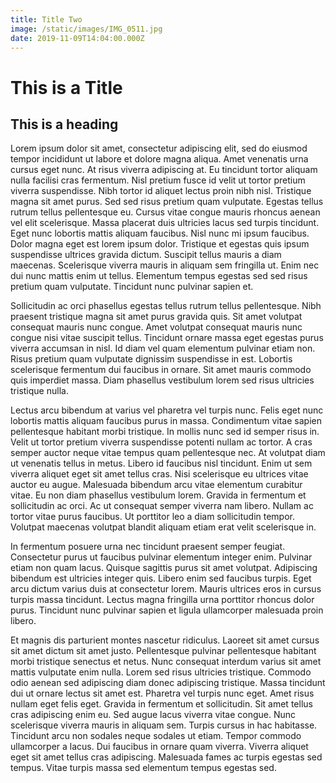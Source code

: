 ```yaml
---
title: Title Two
image: /static/images/IMG_0511.jpg
date: 2019-11-09T14:04:00.000Z
---
```


# This is a Title

## This is a heading

Lorem ipsum dolor sit amet, consectetur adipiscing elit, sed do eiusmod tempor incididunt ut labore et dolore magna aliqua. Amet venenatis urna cursus eget nunc. At risus viverra adipiscing at. Eu tincidunt tortor aliquam nulla facilisi cras fermentum. Nisl pretium fusce id velit ut tortor pretium viverra suspendisse. Nibh tortor id aliquet lectus proin nibh nisl. Tristique magna sit amet purus. Sed sed risus pretium quam vulputate. Egestas tellus rutrum tellus pellentesque eu. Cursus vitae congue mauris rhoncus aenean vel elit scelerisque. Massa placerat duis ultricies lacus sed turpis tincidunt. Eget nunc lobortis mattis aliquam faucibus. Nisl nunc mi ipsum faucibus. Dolor magna eget est lorem ipsum dolor. Tristique et egestas quis ipsum suspendisse ultrices gravida dictum. Suscipit tellus mauris a diam maecenas. Scelerisque viverra mauris in aliquam sem fringilla ut. Enim nec dui nunc mattis enim ut tellus. Elementum tempus egestas sed sed risus pretium quam vulputate. Tincidunt nunc pulvinar sapien et.

Sollicitudin ac orci phasellus egestas tellus rutrum tellus pellentesque. Nibh praesent tristique magna sit amet purus gravida quis. Sit amet volutpat consequat mauris nunc congue. Amet volutpat consequat mauris nunc congue nisi vitae suscipit tellus. Tincidunt ornare massa eget egestas purus viverra accumsan in nisl. Id diam vel quam elementum pulvinar etiam non. Risus pretium quam vulputate dignissim suspendisse in est. Lobortis scelerisque fermentum dui faucibus in ornare. Sit amet mauris commodo quis imperdiet massa. Diam phasellus vestibulum lorem sed risus ultricies tristique nulla.

Lectus arcu bibendum at varius vel pharetra vel turpis nunc. Felis eget nunc lobortis mattis aliquam faucibus purus in massa. Condimentum vitae sapien pellentesque habitant morbi tristique. In mollis nunc sed id semper risus in. Velit ut tortor pretium viverra suspendisse potenti nullam ac tortor. A cras semper auctor neque vitae tempus quam pellentesque nec. At volutpat diam ut venenatis tellus in metus. Libero id faucibus nisl tincidunt. Enim ut sem viverra aliquet eget sit amet tellus cras. Nisi scelerisque eu ultrices vitae auctor eu augue. Malesuada bibendum arcu vitae elementum curabitur vitae. Eu non diam phasellus vestibulum lorem. Gravida in fermentum et sollicitudin ac orci. Ac ut consequat semper viverra nam libero. Nullam ac tortor vitae purus faucibus. Ut porttitor leo a diam sollicitudin tempor. Volutpat maecenas volutpat blandit aliquam etiam erat velit scelerisque in.

In fermentum posuere urna nec tincidunt praesent semper feugiat. Consectetur purus ut faucibus pulvinar elementum integer enim. Pulvinar etiam non quam lacus. Quisque sagittis purus sit amet volutpat. Adipiscing bibendum est ultricies integer quis. Libero enim sed faucibus turpis. Eget arcu dictum varius duis at consectetur lorem. Mauris ultrices eros in cursus turpis massa tincidunt. Lectus magna fringilla urna porttitor rhoncus dolor purus. Tincidunt nunc pulvinar sapien et ligula ullamcorper malesuada proin libero.

Et magnis dis parturient montes nascetur ridiculus. Laoreet sit amet cursus sit amet dictum sit amet justo. Pellentesque pulvinar pellentesque habitant morbi tristique senectus et netus. Nunc consequat interdum varius sit amet mattis vulputate enim nulla. Lorem sed risus ultricies tristique. Commodo odio aenean sed adipiscing diam donec adipiscing tristique. Massa tincidunt dui ut ornare lectus sit amet est. Pharetra vel turpis nunc eget. Amet risus nullam eget felis eget. Gravida in fermentum et sollicitudin. Sit amet tellus cras adipiscing enim eu. Sed augue lacus viverra vitae congue. Nunc scelerisque viverra mauris in aliquam sem. Turpis cursus in hac habitasse. Tincidunt arcu non sodales neque sodales ut etiam. Tempor commodo ullamcorper a lacus. Dui faucibus in ornare quam viverra. Viverra aliquet eget sit amet tellus cras adipiscing. Malesuada fames ac turpis egestas sed tempus. Vitae turpis massa sed elementum tempus egestas sed.
